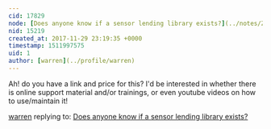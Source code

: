 ```yaml
---
cid: 17829
node: [Does anyone know if a sensor lending library exists?](../notes/Zengirl2/11-21-2017/does-anyone-know-if-a-sensor-lending-library-exists)
nid: 15219
created_at: 2017-11-29 23:19:35 +0000
timestamp: 1511997575
uid: 1
author: [warren](../profile/warren)
---
```


Ah! do you have a link and price for this? I'd be interested in whether there is online support material and/or trainings, or even youtube videos on how to use/maintain it!

[warren](../profile/warren) replying to: [Does anyone know if a sensor lending library exists?](../notes/Zengirl2/11-21-2017/does-anyone-know-if-a-sensor-lending-library-exists)

